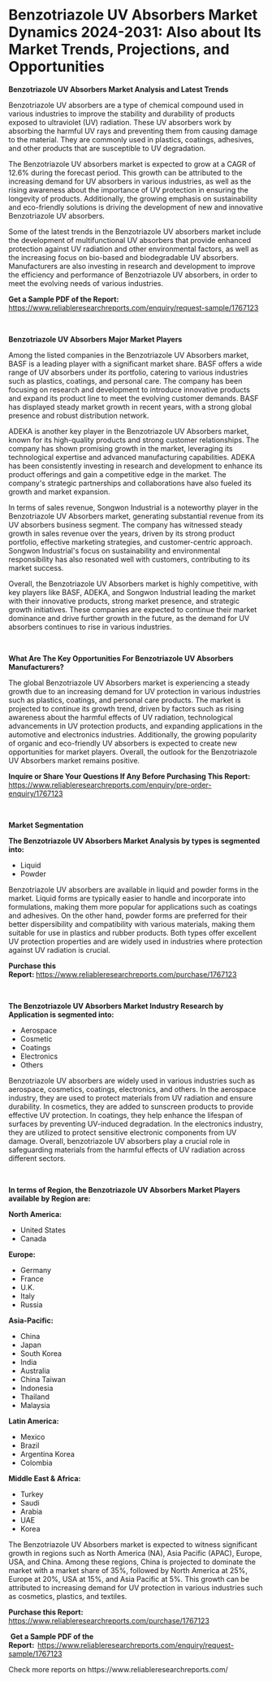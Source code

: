 <p><h1>Benzotriazole UV Absorbers Market Dynamics 2024-2031: Also about Its Market Trends, Projections, and Opportunities</h1></p><p><strong>Benzotriazole UV Absorbers Market Analysis and Latest Trends</strong></p>
<p><p>Benzotriazole UV absorbers are a type of chemical compound used in various industries to improve the stability and durability of products exposed to ultraviolet (UV) radiation. These UV absorbers work by absorbing the harmful UV rays and preventing them from causing damage to the material. They are commonly used in plastics, coatings, adhesives, and other products that are susceptible to UV degradation.</p><p>The Benzotriazole UV absorbers market is expected to grow at a CAGR of 12.6% during the forecast period. This growth can be attributed to the increasing demand for UV absorbers in various industries, as well as the rising awareness about the importance of UV protection in ensuring the longevity of products. Additionally, the growing emphasis on sustainability and eco-friendly solutions is driving the development of new and innovative Benzotriazole UV absorbers.</p><p>Some of the latest trends in the Benzotriazole UV absorbers market include the development of multifunctional UV absorbers that provide enhanced protection against UV radiation and other environmental factors, as well as the increasing focus on bio-based and biodegradable UV absorbers. Manufacturers are also investing in research and development to improve the efficiency and performance of Benzotriazole UV absorbers, in order to meet the evolving needs of various industries.</p></p>
<p><strong>Get a Sample PDF of the Report:&nbsp;</strong> <a href="https://www.reliableresearchreports.com/enquiry/request-sample/1767123">https://www.reliableresearchreports.com/enquiry/request-sample/1767123</a></p>
<p>&nbsp;</p>
<p><strong>Benzotriazole UV Absorbers Major Market Players</strong></p>
<p><p>Among the listed companies in the Benzotriazole UV Absorbers market, BASF is a leading player with a significant market share. BASF offers a wide range of UV absorbers under its portfolio, catering to various industries such as plastics, coatings, and personal care. The company has been focusing on research and development to introduce innovative products and expand its product line to meet the evolving customer demands. BASF has displayed steady market growth in recent years, with a strong global presence and robust distribution network.</p><p>ADEKA is another key player in the Benzotriazole UV Absorbers market, known for its high-quality products and strong customer relationships. The company has shown promising growth in the market, leveraging its technological expertise and advanced manufacturing capabilities. ADEKA has been consistently investing in research and development to enhance its product offerings and gain a competitive edge in the market. The company's strategic partnerships and collaborations have also fueled its growth and market expansion.</p><p>In terms of sales revenue, Songwon Industrial is a noteworthy player in the Benzotriazole UV Absorbers market, generating substantial revenue from its UV absorbers business segment. The company has witnessed steady growth in sales revenue over the years, driven by its strong product portfolio, effective marketing strategies, and customer-centric approach. Songwon Industrial's focus on sustainability and environmental responsibility has also resonated well with customers, contributing to its market success.</p><p>Overall, the Benzotriazole UV Absorbers market is highly competitive, with key players like BASF, ADEKA, and Songwon Industrial leading the market with their innovative products, strong market presence, and strategic growth initiatives. These companies are expected to continue their market dominance and drive further growth in the future, as the demand for UV absorbers continues to rise in various industries.</p></p>
<p>&nbsp;</p>
<p><strong>What Are The Key Opportunities For Benzotriazole UV Absorbers Manufacturers?</strong></p>
<p><p>The global Benzotriazole UV Absorbers market is experiencing a steady growth due to an increasing demand for UV protection in various industries such as plastics, coatings, and personal care products. The market is projected to continue its growth trend, driven by factors such as rising awareness about the harmful effects of UV radiation, technological advancements in UV protection products, and expanding applications in the automotive and electronics industries. Additionally, the growing popularity of organic and eco-friendly UV absorbers is expected to create new opportunities for market players. Overall, the outlook for the Benzotriazole UV Absorbers market remains positive.</p></p>
<p><strong>Inquire or Share Your Questions If Any Before Purchasing This Report:</strong> <a href="https://www.reliableresearchreports.com/enquiry/pre-order-enquiry/1767123">https://www.reliableresearchreports.com/enquiry/pre-order-enquiry/1767123</a></p>
<p>&nbsp;</p>
<p><strong>Market Segmentation</strong></p>
<p><strong>The Benzotriazole UV Absorbers Market Analysis by types is segmented into:</strong></p>
<p><ul><li>Liquid</li><li>Powder</li></ul></p>
<p><p>Benzotriazole UV absorbers are available in liquid and powder forms in the market. Liquid forms are typically easier to handle and incorporate into formulations, making them more popular for applications such as coatings and adhesives. On the other hand, powder forms are preferred for their better dispersibility and compatibility with various materials, making them suitable for use in plastics and rubber products. Both types offer excellent UV protection properties and are widely used in industries where protection against UV radiation is crucial.</p></p>
<p><strong>Purchase this Report:&nbsp;</strong><a href="https://www.reliableresearchreports.com/purchase/1767123">https://www.reliableresearchreports.com/purchase/1767123</a></p>
<p>&nbsp;</p>
<p><strong>The Benzotriazole UV Absorbers Market Industry Research by Application is segmented into:</strong></p>
<p><ul><li>Aerospace</li><li>Cosmetic</li><li>Coatings</li><li>Electronics</li><li>Others</li></ul></p>
<p><p>Benzotriazole UV absorbers are widely used in various industries such as aerospace, cosmetics, coatings, electronics, and others. In the aerospace industry, they are used to protect materials from UV radiation and ensure durability. In cosmetics, they are added to sunscreen products to provide effective UV protection. In coatings, they help enhance the lifespan of surfaces by preventing UV-induced degradation. In the electronics industry, they are utilized to protect sensitive electronic components from UV damage. Overall, benzotriazole UV absorbers play a crucial role in safeguarding materials from the harmful effects of UV radiation across different sectors.</p></p>
<p>&nbsp;</p>
<p><strong>In terms of Region, the Benzotriazole UV Absorbers Market Players available by Region are:</strong></p>
<p>
    <p> <strong> North America: </strong>
        <ul>
            <li>United States</li>
            <li>Canada</li>
        </ul>
        </p> 
    <p> <strong> Europe: </strong>
        <ul>
            <li>Germany</li>
            <li>France</li>
            <li>U.K.</li>
            <li>Italy</li>
            <li>Russia</li>
        </ul>
        </p> 
    <p> <strong> Asia-Pacific: </strong>
        <ul>
            <li>China</li>
            <li>Japan</li>
            <li>South Korea</li>
            <li>India</li>
            <li>Australia</li>
            <li>China Taiwan</li>
            <li>Indonesia</li>
            <li>Thailand</li>
            <li>Malaysia</li>
        </ul>
        </p> 
    <p> <strong> Latin America: </strong>
        <ul>
            <li>Mexico</li>
            <li>Brazil</li>
            <li>Argentina Korea</li>
            <li>Colombia</li>
        </ul>
        </p> 
    <p> <strong> Middle East & Africa: </strong>
        <ul>
            <li>Turkey</li>
            <li>Saudi</li>
            <li>Arabia</li>
            <li>UAE</li>
            <li>Korea</li>
        </ul>
    </p>
    </p>
<p><p>The Benzotriazole UV Absorbers market is expected to witness significant growth in regions such as North America (NA), Asia Pacific (APAC), Europe, USA, and China. Among these regions, China is projected to dominate the market with a market share of 35%, followed by North America at 25%, Europe at 20%, USA at 15%, and Asia Pacific at 5%. This growth can be attributed to increasing demand for UV protection in various industries such as cosmetics, plastics, and textiles.</p></p>
<p><strong>Purchase this Report: </strong><a href="https://www.reliableresearchreports.com/purchase/1767123">https://www.reliableresearchreports.com/purchase/1767123</a></p>
<p>&nbsp;<strong>Get a Sample PDF of the Report:&nbsp;&nbsp;</strong><a href="https://www.reliableresearchreports.com/enquiry/request-sample/1767123">https://www.reliableresearchreports.com/enquiry/request-sample/1767123</a></p>
<p><strong></strong></p>
<p>Check more reports on https://www.reliableresearchreports.com/</p>